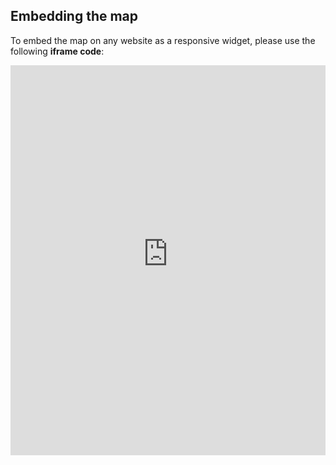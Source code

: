 ## Embedding the map

To embed the map on any website as a responsive widget, please use the following **iframe code**:

<iframe title="Euranet Map" aria-label="Map" id="euranet-map-map-pessimistic-europe" src="https://map-pessimistic-europe.vercel.app" scrolling="no" frameborder="0"style="width: 0; min-width: 100% !important; border: none;" height="624"></iframe><script type="text/javascript">window.addEventListener("message",e=>{if("https://map-pessimistic-europe.vercel.app"!==e.origin)return;let t=e.data;if(t.height){document.getElementById("euranet-map-map-pessimistic-europe").height=t.height+"px"}},!1)</script>